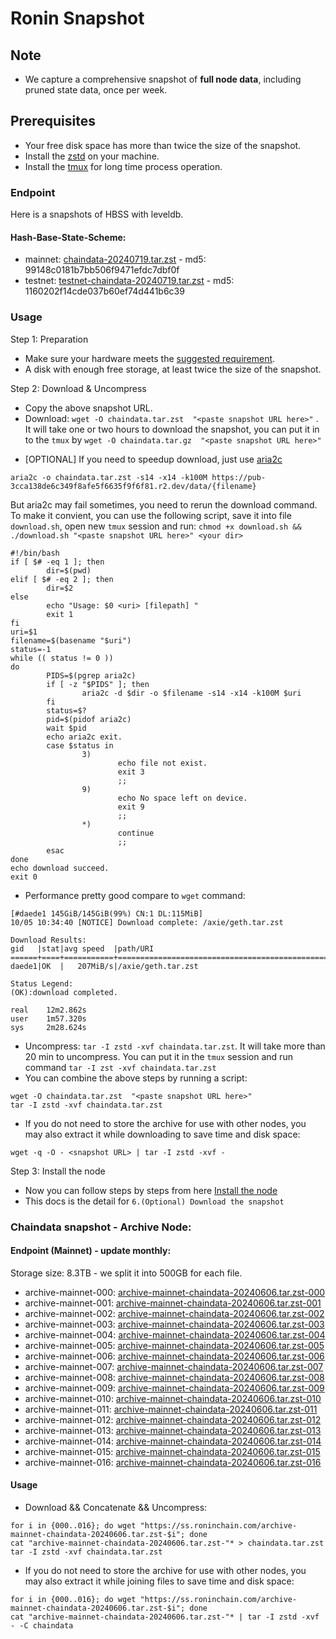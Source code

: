 # Ronin Snapshot

## Note
- We capture a comprehensive snapshot of **full node data**, including pruned state data, once per week.

## Prerequisites
- Your free disk space has more than twice the size of the snapshot.
- Install the [zstd](https://github.com/facebook/zstd) on your machine.
- Install the [tmux](https://github.com/tmux/tmux/wiki/Installing) for long time process operation.


### Endpoint

Here is a snapshots of HBSS with leveldb.

#### Hash-Base-State-Scheme:

- mainnet: [chaindata-20240719.tar.zst](https://pub-3cca138de6c349f8afe5f6635f9f6f81.r2.dev/data/chaindata-20240719.tar.zst) - md5: 99148c0181b7bb506f9471efdc7dbf0f
- testnet: [testnet-chaindata-20240719.tar.zst](https://pub-3cca138de6c349f8afe5f6635f9f6f81.r2.dev/data/testnet-chaindata-20240719.tar.zst) - md5: 1160202f14cde037b60ef74d441b6c39

### Usage

Step 1: Preparation
- Make sure your hardware meets the [suggested requirement](https://docs.roninchain.com/docs/node-operators/mainnet/non-validator#install-the-node).
- A disk with enough free storage, at least twice the size of the snapshot.

Step 2: Download & Uncompress
- Copy the above snapshot URL.
- Download:  `wget -O chaindata.tar.zst  "<paste snapshot URL here>"` . It will take one or two hours to download the snapshot, you can put it in to the `tmux` by `wget -O chaindata.tar.gz  "<paste snapshot URL here>"`


* [OPTIONAL] If you need to speedup download, just use [aria2c](https://github.com/aria2/aria2)
```
aria2c -o chaindata.tar.zst -s14 -x14 -k100M https://pub-3cca138de6c349f8afe5f6635f9f6f81.r2.dev/data/{filename}
```

But aria2c may fail sometimes, you need to rerun the download command. To make it convient, you can use the following script, save it into file `download.sh`, open new `tmux` session and run: `chmod +x download.sh && ./download.sh "<paste snapshot URL here>" <your dir>`
```
#!/bin/bash
if [ $# -eq 1 ]; then
        dir=$(pwd)
elif [ $# -eq 2 ]; then
        dir=$2
else
        echo "Usage: $0 <uri> [filepath] "
        exit 1
fi
uri=$1
filename=$(basename "$uri")
status=-1
while (( status != 0 ))
do
        PIDS=$(pgrep aria2c)
        if [ -z "$PIDS" ]; then
                aria2c -d $dir -o $filename -s14 -x14 -k100M $uri
        fi
        status=$?
        pid=$(pidof aria2c)
        wait $pid
        echo aria2c exit.
        case $status in
                3)
                        echo file not exist.
                        exit 3
                        ;;
                9)
                        echo No space left on device.
                        exit 9
                        ;;
                *)
                        continue
                        ;;
        esac
done
echo download succeed.
exit 0
```

- Performance pretty good compare to `wget` command:

```
[#daede1 145GiB/145GiB(99%) CN:1 DL:115MiB]
10/05 10:34:40 [NOTICE] Download complete: /axie/geth.tar.zst

Download Results:
gid   |stat|avg speed  |path/URI
======+====+===========+=======================================================
daede1|OK  |   207MiB/s|/axie/geth.tar.zst

Status Legend:
(OK):download completed.

real    12m2.862s
user    1m57.320s
sys     2m28.624s
```

- Uncompress: `tar -I zstd -xvf chaindata.tar.zst`. It will take more than 20 min to uncompress. You can put it in the `tmux` session and run command `tar -I zst -xvf chaindata.tar.zst`
- You can combine the above steps by running a script:

```
wget -O chaindata.tar.zst  "<paste snapshot URL here>"
tar -I zstd -xvf chaindata.tar.zst
```


- If you do not need to store the archive for use with other nodes, you may also extract it while downloading to save time and disk space:
```
wget -q -O - <snapshot URL> | tar -I zstd -xvf -
```


Step 3: Install the node
- Now you can follow steps by steps from here [Install the node ](https://docs.roninchain.com/docs/node-operators/mainnet/non-validator#install-the-node)
- This docs is the detail for `6.(Optional) Download the snapshot`

### Chaindata snapshot - Archive Node:

#### Endpoint (Mainnet) - update monthly:

Storage size: 8.3TB - we split it into 500GB for each file.

- archive-mainnet-000: [archive-mainnet-chaindata-20240606.tar.zst-000](https://ss.roninchain.com/archive-mainnet-chaindata-20240606.tar.zst-000)
- archive-mainnet-001: [archive-mainnet-chaindata-20240606.tar.zst-001](https://ss.roninchain.com/archive-mainnet-chaindata-20240606.tar.zst-001)
- archive-mainnet-002: [archive-mainnet-chaindata-20240606.tar.zst-002](https://ss.roninchain.com/archive-mainnet-chaindata-20240606.tar.zst-002)
- archive-mainnet-003: [archive-mainnet-chaindata-20240606.tar.zst-003](https://ss.roninchain.com/archive-mainnet-chaindata-20240606.tar.zst-003)
- archive-mainnet-004: [archive-mainnet-chaindata-20240606.tar.zst-004](https://ss.roninchain.com/archive-mainnet-chaindata-20240606.tar.zst-004)
- archive-mainnet-005: [archive-mainnet-chaindata-20240606.tar.zst-005](https://ss.roninchain.com/archive-mainnet-chaindata-20240606.tar.zst-005)
- archive-mainnet-006: [archive-mainnet-chaindata-20240606.tar.zst-006](https://ss.roninchain.com/archive-mainnet-chaindata-20240606.tar.zst-006)
- archive-mainnet-007: [archive-mainnet-chaindata-20240606.tar.zst-007](https://ss.roninchain.com/archive-mainnet-chaindata-20240606.tar.zst-007)
- archive-mainnet-008: [archive-mainnet-chaindata-20240606.tar.zst-008](https://ss.roninchain.com/archive-mainnet-chaindata-20240606.tar.zst-008)
- archive-mainnet-009: [archive-mainnet-chaindata-20240606.tar.zst-009](https://ss.roninchain.com/archive-mainnet-chaindata-20240606.tar.zst-009)
- archive-mainnet-010: [archive-mainnet-chaindata-20240606.tar.zst-010](https://ss.roninchain.com/archive-mainnet-chaindata-20240606.tar.zst-010)
- archive-mainnet-011: [archive-mainnet-chaindata-20240606.tar.zst-011](https://ss.roninchain.com/archive-mainnet-chaindata-20240606.tar.zst-011)
- archive-mainnet-012: [archive-mainnet-chaindata-20240606.tar.zst-012](https://ss.roninchain.com/archive-mainnet-chaindata-20240606.tar.zst-012)
- archive-mainnet-013: [archive-mainnet-chaindata-20240606.tar.zst-013](https://ss.roninchain.com/archive-mainnet-chaindata-20240606.tar.zst-013)
- archive-mainnet-014: [archive-mainnet-chaindata-20240606.tar.zst-014](https://ss.roninchain.com/archive-mainnet-chaindata-20240606.tar.zst-014)
- archive-mainnet-015: [archive-mainnet-chaindata-20240606.tar.zst-015](https://ss.roninchain.com/archive-mainnet-chaindata-20240606.tar.zst-015)
- archive-mainnet-016: [archive-mainnet-chaindata-20240606.tar.zst-016](https://ss.roninchain.com/archive-mainnet-chaindata-20240606.tar.zst-016)



#### Usage
- Download && Concatenate && Uncompress:

```shell
for i in {000..016}; do wget "https://ss.roninchain.com/archive-mainnet-chaindata-20240606.tar.zst-$i"; done
cat "archive-mainnet-chaindata-20240606.tar.zst-"* > chaindata.tar.zst
tar -I zstd -xvf chaindata.tar.zst
```

- If you do not need to store the archive for use with other nodes, you may also extract it while joining files to save time and disk space:

```shell
for i in {000..016}; do wget "https://ss.roninchain.com/archive-mainnet-chaindata-20240606.tar.zst-$i"; done
cat "archive-mainnet-chaindata-20240606.tar.zst-"* | tar -I zstd -xvf - -C chaindata
```
